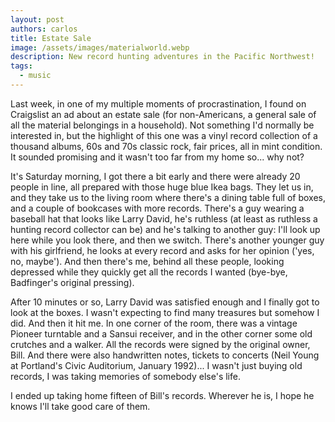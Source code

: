 ```yaml
---
layout: post
authors: carlos
title: Estate Sale
image: /assets/images/materialworld.webp
description: New record hunting adventures in the Pacific Northwest!
tags:
  - music
---
```

Last week, in one of my multiple moments of procrastination, I found on Craigslist an ad about an estate sale (for non-Americans, a general sale of all the material belongings in a household). Not something I'd normally be interested in, but the highlight of this one was a vinyl record collection of a thousand albums, 60s and 70s classic rock, fair prices, all in mint condition. It sounded promising and it wasn't too far from my home so... why not?

It's Saturday morning, I got there a bit early and there were already 20 people in line, all prepared with those huge blue Ikea bags. They let us in, and they take us to the living room where there's a dining table full of boxes, and a couple of bookcases with more records. There's a guy wearing a baseball hat that looks like Larry David, he's ruthless (at least as ruthless a hunting record collector can be) and he's talking to another guy: I'll look up here while you look there, and then we switch. There's another younger guy with his girlfriend, he looks at every record and asks for her opinion ('yes, no, maybe'). And then there's me, behind all these people, looking depressed while they quickly get all the records I wanted (bye-bye, Badfinger's original pressing).

After 10 minutes or so, Larry David was satisfied enough and I finally got to look at the boxes. I wasn't expecting to find many treasures but somehow I did. And then it hit me. In one corner of the room, there was a vintage Pioneer turntable and a Sansui receiver, and in the other corner some old crutches and a walker. All the records were signed by the original owner, Bill. And there were also handwritten notes, tickets to concerts (Neil Young at Portland's Civic Auditorium, January 1992)... I wasn't just buying old records, I was taking memories of somebody else's life.

I ended up taking home fifteen of Bill's records. Wherever he is, I hope he knows I'll take good care of them.